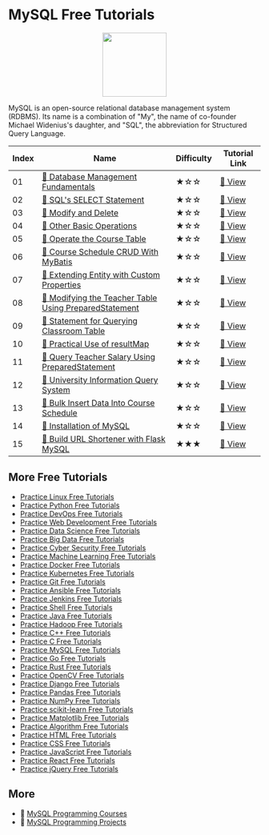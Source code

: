 # MySQL Free Tutorials

<div align="center">
<img width="128px" src="https://file.labex.io/path/amNAVWgtDX5M.png">
</div>

MySQL is an open-source relational database management system (RDBMS). Its name is a combination of "My", the name of co-founder Michael Widenius's daughter, and "SQL", the abbreviation for Structured Query Language.

|   Index | Name                                                                                                                                                 | Difficulty   | Tutorial Link                                                                                         |
|---------|------------------------------------------------------------------------------------------------------------------------------------------------------|--------------|-------------------------------------------------------------------------------------------------------|
|      01 | [📖 Database Management Fundamentals](https://labex.io/tutorials/mysql-database-management-fundamentals-178584)                                       | ★☆☆          | [🔗 View](https://labex.io/tutorials/mysql-database-management-fundamentals-178584)                    |
|      02 | [📖 SQL's SELECT Statement](https://labex.io/tutorials/mysql-sql-s-select-statement-178585)                                                           | ★☆☆          | [🔗 View](https://labex.io/tutorials/mysql-sql-s-select-statement-178585)                              |
|      03 | [📖 Modify and Delete](https://labex.io/tutorials/mysql-modify-and-delete-178586)                                                                     | ★☆☆          | [🔗 View](https://labex.io/tutorials/mysql-modify-and-delete-178586)                                   |
|      04 | [📖 Other Basic Operations](https://labex.io/tutorials/linux-other-basic-operations-178587)                                                           | ★☆☆          | [🔗 View](https://labex.io/tutorials/linux-other-basic-operations-178587)                              |
|      05 | [📖 Operate the Course Table](https://labex.io/tutorials/javascript-operate-the-course-table-300384)                                                  | ★☆☆          | [🔗 View](https://labex.io/tutorials/javascript-operate-the-course-table-300384)                       |
|      06 | [📖 Course Schedule CRUD With MyBatis](https://labex.io/tutorials/javascript-course-schedule-crud-with-mybatis-300354)                                | ★☆☆          | [🔗 View](https://labex.io/tutorials/javascript-course-schedule-crud-with-mybatis-300354)              |
|      07 | [📖 Extending Entity with Custom Properties](https://labex.io/tutorials/java-extending-entity-with-custom-properties-300358)                          | ★☆☆          | [🔗 View](https://labex.io/tutorials/java-extending-entity-with-custom-properties-300358)              |
|      08 | [📖 Modifying the Teacher Table Using PreparedStatement](https://labex.io/tutorials/mysql-modifying-the-teacher-table-using-preparedstatement-301362) | ★☆☆          | [🔗 View](https://labex.io/tutorials/mysql-modifying-the-teacher-table-using-preparedstatement-301362) |
|      09 | [📖 Statement for Querying Classroom Table](https://labex.io/tutorials/mysql-statement-for-querying-classroom-table-301412)                           | ★☆☆          | [🔗 View](https://labex.io/tutorials/mysql-statement-for-querying-classroom-table-301412)              |
|      10 | [📖 Practical Use of resultMap](https://labex.io/tutorials/javascript-practical-use-of-resultmap-300390)                                              | ★☆☆          | [🔗 View](https://labex.io/tutorials/javascript-practical-use-of-resultmap-300390)                     |
|      11 | [📖 Query Teacher Salary Using PreparedStatement](https://labex.io/tutorials/mysql-query-teacher-salary-using-preparedstatement-301390)               | ★☆☆          | [🔗 View](https://labex.io/tutorials/mysql-query-teacher-salary-using-preparedstatement-301390)        |
|      12 | [📖 University Information Query System](https://labex.io/tutorials/mysql-university-information-query-system-301422)                                 | ★☆☆          | [🔗 View](https://labex.io/tutorials/mysql-university-information-query-system-301422)                 |
|      13 | [📖 Bulk Insert Data Into Course Schedule](https://labex.io/tutorials/mysql-bulk-insert-data-into-course-schedule-300346)                             | ★☆☆          | [🔗 View](https://labex.io/tutorials/mysql-bulk-insert-data-into-course-schedule-300346)               |
|      14 | [📖 Installation of MySQL](https://labex.io/tutorials/linux-installation-of-mysql-178583)                                                             | ★☆☆          | [🔗 View](https://labex.io/tutorials/linux-installation-of-mysql-178583)                               |
|      15 | [📖 Build URL Shortener with Flask MySQL](https://labex.io/tutorials/html-build-url-shortener-with-flask-mysql-298925)                                | ★★★          | [🔗 View](https://labex.io/tutorials/html-build-url-shortener-with-flask-mysql-298925)                 |

## More Free Tutorials

- [Practice Linux Free Tutorials](https://github.com/labex-labs/linux-free-tutorials)
- [Practice Python Free Tutorials](https://github.com/labex-labs/python-free-tutorials)
- [Practice DevOps Free Tutorials](https://github.com/labex-labs/devops-free-tutorials)
- [Practice Web Development Free Tutorials](https://github.com/labex-labs/web-development-free-tutorials)
- [Practice Data Science Free Tutorials](https://github.com/labex-labs/data-science-free-tutorials)
- [Practice Big Data Free Tutorials](https://github.com/labex-labs/bigdata-free-tutorials)
- [Practice Cyber Security Free Tutorials](https://github.com/labex-labs/cysec-free-tutorials)
- [Practice Machine Learning Free Tutorials](https://github.com/labex-labs/ml-free-tutorials)
- [Practice Docker Free Tutorials](https://github.com/labex-labs/docker-free-tutorials)
- [Practice Kubernetes Free Tutorials](https://github.com/labex-labs/kubernetes-free-tutorials)
- [Practice Git Free Tutorials](https://github.com/labex-labs/git-free-tutorials)
- [Practice Ansible Free Tutorials](https://github.com/labex-labs/ansible-free-tutorials)
- [Practice Jenkins Free Tutorials](https://github.com/labex-labs/jenkins-free-tutorials)
- [Practice Shell Free Tutorials](https://github.com/labex-labs/shell-free-tutorials)
- [Practice Java Free Tutorials](https://github.com/labex-labs/java-free-tutorials)
- [Practice Hadoop Free Tutorials](https://github.com/labex-labs/hadoop-free-tutorials)
- [Practice C++ Free Tutorials](https://github.com/labex-labs/cpp-free-tutorials)
- [Practice C Free Tutorials](https://github.com/labex-labs/c-free-tutorials)
- [Practice MySQL Free Tutorials](https://github.com/labex-labs/mysql-free-tutorials)
- [Practice Go Free Tutorials](https://github.com/labex-labs/go-free-tutorials)
- [Practice Rust Free Tutorials](https://github.com/labex-labs/rust-free-tutorials)
- [Practice OpenCV Free Tutorials](https://github.com/labex-labs/opencv-free-tutorials)
- [Practice Django Free Tutorials](https://github.com/labex-labs/django-free-tutorials)
- [Practice Pandas Free Tutorials](https://github.com/labex-labs/pandas-free-tutorials)
- [Practice NumPy Free Tutorials](https://github.com/labex-labs/numpy-free-tutorials)
- [Practice scikit-learn Free Tutorials](https://github.com/labex-labs/sklearn-free-tutorials)
- [Practice Matplotlib Free Tutorials](https://github.com/labex-labs/matplotlib-free-tutorials)
- [Practice Algorithm Free Tutorials](https://github.com/labex-labs/algorithm-free-tutorials)
- [Practice HTML Free Tutorials](https://github.com/labex-labs/html-free-tutorials)
- [Practice CSS Free Tutorials](https://github.com/labex-labs/css-free-tutorials)
- [Practice JavaScript Free Tutorials](https://github.com/labex-labs/javascript-free-tutorials)
- [Practice React Free Tutorials](https://github.com/labex-labs/react-free-tutorials)
- [Practice jQuery Free Tutorials](https://github.com/labex-labs/jquery-free-tutorials)


## More

- 🔗 [MySQL Programming Courses](https://github.com/labex-labs/awesome-programming-courses)
- 🔗 [MySQL Programming Projects](https://github.com/labex-labs/awesome-programming-projects)

